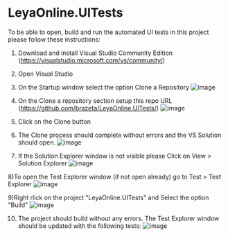 # LeyaOnline.UITests
To be able to open, build and run the automated UI tests in this project please follow these instructions:
1) Download and install Visual Studio Community Edition (https://visualstudio.microsoft.com/vs/community/)
2) Open Visual Studio
3) On the Startup window select the option Clone a Repository
![image](https://github.com/user-attachments/assets/61ae428b-f673-4334-91bf-d0896ff53a49)

4) On the Clone a repository section setup this repo URL (https://github.com/brazeta/LeyaOnline.UITests/)
![image](https://github.com/user-attachments/assets/f221c123-a71f-4b52-b7b0-040d2634e5b4)

5) Click on the Clone button
6) The Clone process should complete without errors and the VS Solution should open.
![image](https://github.com/user-attachments/assets/c20ff97b-e515-4535-a583-c84a8eb494f0)

8) If the Solution Explorer window is not visible please Click on View > Solution Explorer
![image](https://github.com/user-attachments/assets/9f8de989-fad3-4d89-afa3-f0d172366a58)

8)To open the Test Explorer window (if not open already) go to Test > Test Explorer
![image](https://github.com/user-attachments/assets/6d5c439e-ebe4-4b95-ab01-8fc10ccfe9ee)

9)Right rlick on the project "LeyaOnline.UITests" and Select the option "Build"
![image](https://github.com/user-attachments/assets/d3ad4111-5ad1-4963-b794-4d5a38cdff02)

10) The project should build without any errors. The Test Explorer window should be updated with the following tests:
![image](https://github.com/user-attachments/assets/2bda8f50-1eea-4432-85b7-c319ce770796)
